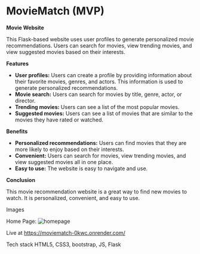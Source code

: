 # MovieMatch (MVP)

**Movie Website**

This Flask-based website uses user profiles to generate personalized movie recommendations. Users can search for movies, view trending movies, and view suggested movies based on their interests.

**Features**

* **User profiles:** Users can create a profile by providing information about their favorite movies, genres, and actors. This information is used to generate personalized recommendations.
* **Movie search:** Users can search for movies by title, genre, actor, or director.
* **Trending movies:** Users can see a list of the most popular movies.
* **Suggested movies:** Users can see a list of movies that are similar to the movies they have rated or watched.

**Benefits**

* **Personalized recommendations:** Users can find movies that they are more likely to enjoy based on their interests.
* **Convenient:** Users can search for movies, view trending movies, and view suggested movies all in one place.
* **Easy to use:** The website is easy to navigate and use.

**Conclusion**

This movie recommendation website is a great way to find new movies to watch. It is personalized, convenient, and easy to use.

Images

Home Page:
![homepage](https://github.com/Osigelialex/movie-project/assets/97721950/6fa2ad43-87b7-4387-bf65-bdf4afcadce6)

Live at https://moviematch-0kwc.onrender.com/

Tech stack
HTML5, CSS3, bootstrap, JS, Flask
